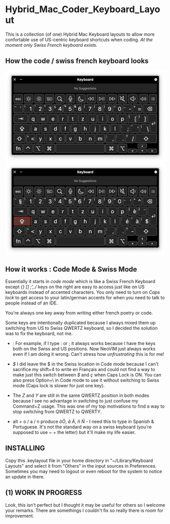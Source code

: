 # Hybrid_Mac_Coder_Keyboard_Layout

This is a collection (of one) Hybrid Mac Keyboard layouts to allow more confortable use of US-centric keyboard shortcuts when coding. _At the moment only Swiss French keyboard exists._

## How the code / swiss french keyboard looks

![Coder Mode](/shots/shot-frCH-coder-mode.png)
![fr_CH Mode - Caps Lock ON](/shots/shot-frCH-capslock-french-mode.png)

## How it works : Code Mode & Swiss Mode

Essentially it starts in _code mode_ which is like a Swiss French Keyboard except _{} [] ;'\,./_ keys on the right are easy to access just like on US keyboards instead of accented characters. You only need to turn on _Caps lock_ to get access to your latin/german accents for when you need to talk to people instead of an IDE.

You're always one key away from writing either french poetry or code.

Some keys are intentionally duplicated because I always mixed them up switching from US to Swiss QWERTZ keyboard, so I decided the solution was to fix the keyboard, not me.

- _:_ For example, if I type : or ; it always works because I have the keys both on the Swiss and US positions. Now NeoVIM just always works even if I am doing it wrong. Can't stress how _unfrustrating_ this is for me!

- _$_ I did leave the $ in the Swiss location in Code mode because I can't sacrifice my shift+4 to write en Fran*ç*ais and could not find a way to make just this switch between _$_ and _ç_ when Caps Lock is ON. You can also press Option+\ in Code mode to use it without switching to Swiss mode (Caps lock is slower for just one key).

- The _Z_ and _Y_ are still in the same QWERTZ position in both modes because I see no advantage in switching to just confuse my Command+Z usage. This was one of my top motivations to find a way to stop switching from QWERTZ to QWERTY.

- alt + o / a / n produce _õÕ_, _ã_ _Ã_, _ñ_ _Ñ_ - I need this to type in Spanish & Portuguese. It's not the standard way on a swiss keyboard (you're supposed to use ~ + the letter) but it'll make my life easier.

## INSTALLING

Copy this .keylayout file in your home directory in "~/Library/Keyboard Layouts" and select it from "Others" in the input sources in Preferences. Sometimes you may need to logout or even reboot for the system to notice an update in there.

## (1) WORK IN PROGRESS

Look, this isn't perfect but I thought it may be useful for others so I welcome your remarks. There are somethings I couldn't fix so really there is room for improvement.
